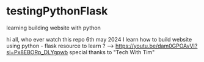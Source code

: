 # testingPythonFlask
learning building website with python

hi all, who ever watch this repo
6th may 2024 I learn how to build website using python - flask 
resource to learn ? --> https://youtu.be/dam0GPOAvVI?si=Px8EBORp_DLYgpwb 
special thanks to "Tech With Tim"